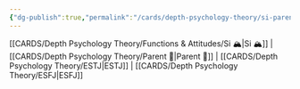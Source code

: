```yaml
---
{"dg-publish":true,"permalink":"/cards/depth-psychology-theory/si-parent/","noteIcon":"","created":"2023-01-05T12:12:58.325+01:00","updated":"2023-04-20T21:35:21.973+02:00"}
---
```


[[CARDS/Depth Psychology Theory/Functions & Attitudes/Si 🏔️\|Si 🏔️]] | [[CARDS/Depth Psychology Theory/Parent 🤨\|Parent 🤨]] | [[CARDS/Depth Psychology Theory/ESTJ\|ESTJ]] | [[CARDS/Depth Psychology Theory/ESFJ\|ESFJ]]
